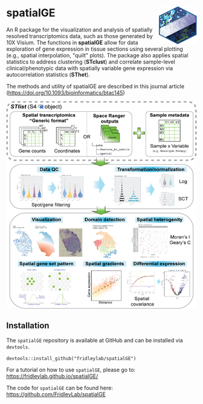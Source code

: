 # spatialGE <img src="figures/spatialGE_hex.png" align="right" height="100" width="100" />

An R package for the visualization and analysis of spatially resolved transcriptomics data,
such as those generated by 10X Visium. The functions in **spatialGE** allow for data exploration of 
gene expression in tissue sections using several plotting (e.g., spatial interpolation,
"quilt" plots). The package also applies spatial statistics to address clustering (**STclust**) and 
correlate sample-level clinical/phenotypic data with spatially variable gene expression via 
autocorrelation statistics (**SThet**).

The methods and utility of spatialGE are described in this journal article (https://doi.org/10.1093/bioinformatics/btac145)

<p align="center">
<img src="figures/spatialGE_workflow_v3.png" height="550" width="550" >
</p>

## Installation

The `spatialGE` repository is available at GitHub and can be installed via `devtools`.
```
devtools::install_github("fridleylab/spatialGE")
```

For a tutorial on how to use `spatialGE`, please go to:
https://fridleylab.github.io/spatialGE/

The code for `spatialGE` can be found here:
https://github.com/FridleyLab/spatialGE
